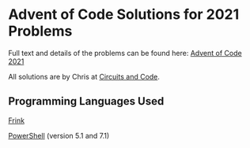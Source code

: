 # Advent of Code Solutions for 2021 Problems

Full text and details of the problems can be found here:
[Advent of Code 2021](https://adventofcode.com/2021)

All solutions are by Chris at [Circuits and Code](https://www.circuitsandcode.net/).

## Programming Languages Used
[Frink](https://frinklang.org/)

[PowerShell](https://docs.microsoft.com/en-us/powershell/) (version 5.1 and 7.1)